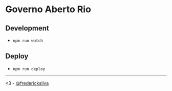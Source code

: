 # Governo Aberto Rio	

## Development

* `npm run watch`

## Deploy 

* `npm run deploy`



---
<3 - [@fredericksilva](https://github.com/fredericksilva)